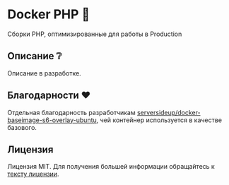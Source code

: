 # Docker PHP 🐋

Сборки PHP, оптимизированные для работы в Production

## Описание ❔

Описание в разработке.

## Благодарности ❤️

Отдельная благодарность разработчикам [serversideup/docker-baseimage-s6-overlay-ubuntu](https://github.com/serversideup/docker-baseimage-s6-overlay-ubuntu), чей контейнер используется в качестве базового.

## Лицензия

Лицензия MIT. Для получения большей информации обращайтесь к [тексту лицензии](LICENSE.md).
